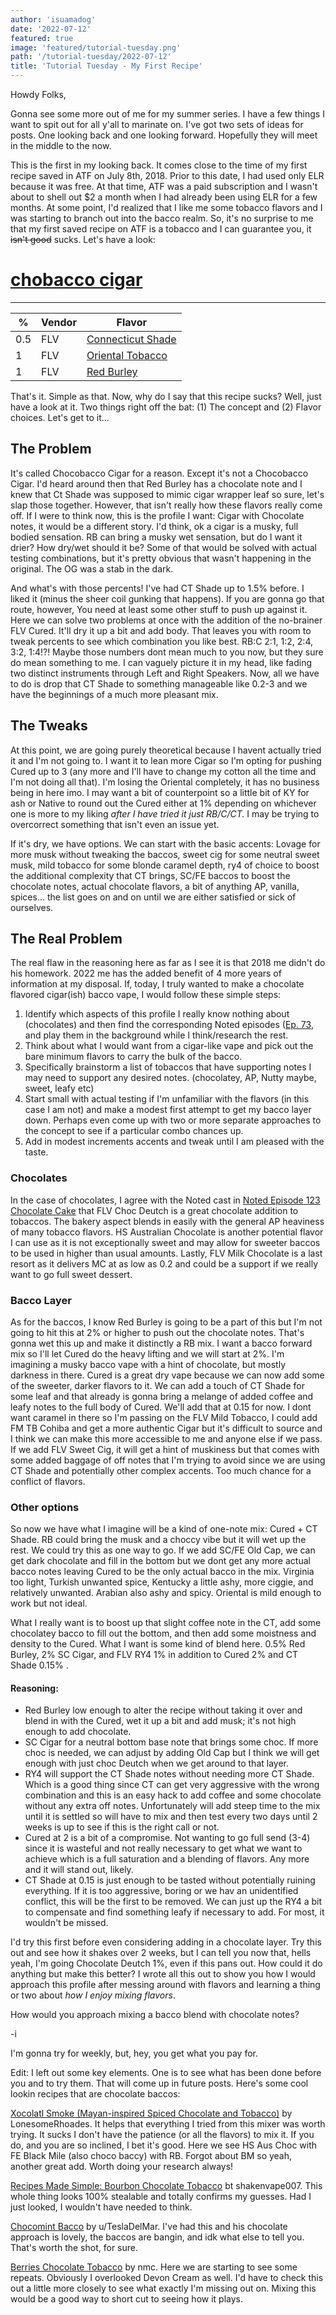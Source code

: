 ```yaml
---
author: 'isuamadog'
date: '2022-07-12'
featured: true
image: 'featured/tutorial-tuesday.png'
path: '/tutorial-tuesday/2022-07-12'
title: 'Tutorial Tuesday - My First Recipe'
---
```


Howdy Folks,

Gonna see some more out of me for my summer series. I have a few things I want to spit out for all y'all to marinate on. I've got two sets of ideas for posts. One looking back and one looking forward. Hopefully they will meet in the middle to the now.

This is the first in my looking back. It comes close to the time of my first recipe saved in ATF on July 8th, 2018. Prior to this date, I had used only ELR because it was free. At that time, ATF was a paid subscription and I wasn't about to shell out $2 a month when I had already been using ELR for a few months. At some point, I'd realized that I like me some tobacco flavors and I was starting to branch out into the bacco realm. So, it's no surprise to me that my first saved recipe on ATF is a tobacco and I can guarantee you, it ~~isn't good~~ sucks. Let's have a look:

# [chobacco cigar](https://alltheflavors.com/recipes/share/0eb58fa0-b5b7-43d2-bc31-a20baac389d3)

---

| %   | Vendor | Flavor                                                                            |
| --- | ------ | --------------------------------------------------------------------------------- |
| 0.5 | FLV    | [Connecticut Shade](https://alltheflavors.com/flavors/flavorah-connecticut-shade) |
| 1   | FLV    | [Oriental Tobacco](https://alltheflavors.com/flavors/flavorah-oriental-tobacco)   |
| 1   | FLV    | [Red Burley](https://alltheflavors.com/flavors/flavorah-red-burley)               |

That's it. Simple as that. Now, why do I say that this recipe sucks? Well, just have a look at it. Two things right off the bat: (1) The concept and (2) Flavor choices. Let's get to it...

## The Problem

It's called Chocobacco Cigar for a reason. Except it's not a Chocobacco Cigar. I'd heard around then that Red Burley has a chocolate note and I knew that Ct Shade was supposed to mimic cigar wrapper leaf so sure, let's slap those together. However, that isn't really how these flavors really come off. If I were to think now, this is the profile I want: Cigar with Chocolate notes, it would be a different story. I'd think, ok a cigar is a musky, full bodied sensation. RB can bring a musky wet sensation, but do I want it drier? How dry/wet should it be? Some of that would be solved with actual testing combinations, but it's pretty obvious that wasn't happening in the original. The OG was a stab in the dark.

And what's with those percents! I've had CT Shade up to 1.5% before. I liked it (minus the sheer coil gunking that happens). If you are gonna go that route, however, You need at least some other stuff to push up against it. Here we can solve two problems at once with the addition of the no-brainer FLV Cured. It'll dry it up a bit and add body. That leaves you with room to tweak percents to see which combination you like best. RB:C 2:1, 1:2, 2:4, 3:2, 1:4!?! Maybe those numbers dont mean much to you now, but they sure do mean something to me. I can vaguely picture it in my head, like fading two distinct instruments through Left and Right Speakers. Now, all we have to do is drop that CT Shade to something manageable like 0.2-3 and we have the beginnings of a much more pleasant mix.

## The Tweaks

At this point, we are going purely theoretical because I havent actually tried it and I'm not going to. I want it to lean more Cigar so I'm opting for pushing Cured up to 3 (any more and I'll have to change my cotton all the time and I'm not doing all that). I'm losing the Oriental completely, it has no business being in here imo. I may want a bit of counterpoint so a little bit of KY for ash or Native to round out the Cured either at 1% depending on whichever one is more to my liking _after I have tried it just RB/C/CT._ I may be trying to overcorrect something that isn't even an issue yet.

If it's dry, we have options. We can start with the basic accents: Lovage for more musk without tweaking the baccos, sweet cig for some neutral sweet musk, mild tobacco for some blonde caramel depth, ry4 of choice to boost the additional complexity that CT brings, SC/FE baccos to boost the chocolate notes, actual chocolate flavors, a bit of anything AP, vanilla, spices... the list goes on and on until we are either satisfied or sick of ourselves.

## The Real Problem

The real flaw in the reasoning here as far as I see it is that 2018 me didn't do his homework. 2022 me has the added benefit of 4 more years of information at my disposal. If, today, I truly wanted to make a chocolate flavored cigar(ish) bacco vape, I would follow these simple steps:

1. Identify which aspects of this profile I really know nothing about (chocolates) and then find the corresponding Noted episodes ([Ep. 73](https://www.youtube.com/watch?v=y4xwvWlsWlQ), and play them in the background while I think/research the rest.
2. Think about what I would want from a cigar-like vape and pick out the bare minimum flavors to carry the bulk of the bacco.
3. Specifically brainstorm a list of tobaccos that have supporting notes I may need to support any desired notes. (chocolatey, AP, Nutty maybe, sweet, leafy etc)
4. Start small with actual testing if I'm unfamiliar with the flavors (in this case I am not) and make a modest first attempt to get my bacco layer down. Perhaps even come up with two or more separate approaches to the concept to see if a particular combo chances up.
5. Add in modest increments accents and tweak until I am pleased with the taste.

### Chocolates

In the case of chocolates, I agree with the Noted cast in [Noted Episode 123 Chocolate Cake](https://www.youtube.com/watch?v=m4YMBPfWhGk&t=383s) that FLV Choc Deutch is a great chocolate addition to tobaccos. The bakery aspect blends in easily with the general AP heaviness of many tobacco flavors. HS Australian Chocolate is another potential flavor I can use as it is not exceptionally sweet and may allow for sweeter baccos to be used in higher than usual amounts. Lastly, FLV Milk Chocolate is a last resort as it delivers MC at as low as 0.2 and could be a support if we really want to go full sweet dessert.

### Bacco Layer

As for the baccos, I know Red Burley is going to be a part of this but I'm not going to hit this at 2% or higher to push out the chocolate notes. That's gonna wet this up and make it distinctly a RB mix. I want a bacco forward mix so I'll let Cured do the heavy lifting and we will start at 2%. I'm imagining a musky bacco vape with a hint of chocolate, but mostly darkness in there. Cured is a great dry vape because we can now add some of the sweeter, darker flavors to it. We can add a touch of CT Shade for some leaf and that already is gonna bring a melange of added coffee and leafy notes to the full body of Cured. We'll add that at 0.15 for now. I dont want caramel in there so I'm passing on the FLV Mild Tobacco, I could add FM TB Cohiba and get a more authentic Cigar but it's difficult to source and I think we can make this more accessible to me and anyone else if we pass. If we add FLV Sweet Cig, it will get a hint of muskiness but that comes with some added baggage of off notes that I'm trying to avoid since we are using CT Shade and potentially other complex accents. Too much chance for a conflict of flavors.

### Other options

So now we have what I imagine will be a kind of one-note mix: Cured + CT Shade. RB could bring the musk and a choccy vibe but it will wet up the rest. We could try this as one way to go. If we add SC/FE Old Cap, we can get dark chocolate and fill in the bottom but we dont get any more actual bacco notes leaving Cured to be the only actual bacco in the mix. Virginia too light, Turkish unwanted spice, Kentucky a little ashy, more ciggie, and relatively unwanted. Arabian also ashy and spicy. Oriental is mild enough to work but not ideal.

What I really want is to boost up that slight coffee note in the CT, add some chocolatey bacco to fill out the bottom, and then add some moistness and density to the Cured. What I want is some kind of blend here. 0.5% Red Burley, 2% SC Cigar, and FLV RY4 1% in addition to Cured 2% and CT Shade 0.15% .

#### Reasoning:

- Red Burley low enough to alter the recipe without taking it over and blend in with the Cured, wet it up a bit and add musk; it's not high enough to add chocolate.
- SC Cigar for a neutral bottom base note that brings some choc. If more choc is needed, we can adjust by adding Old Cap but I think we will get enough with just choc Deutch when we get around to that layer.
- RY4 will support the CT Shade notes without needing more CT Shade. Which is a good thing since CT can get very aggressive with the wrong combination and this is an easy hack to add coffee and some chocolate without any extra off notes. Unfortunately will add steep time to the mix until it is settled so will have to mix and then test every two days until 2 weeks is up to see if this is the right call or not.
- Cured at 2 is a bit of a compromise. Not wanting to go full send (3-4) since it is wasteful and not really necessary to get what we want to achieve which is a full saturation and a blending of flavors. Any more and it will stand out, likely.
- CT Shade at 0.15 is just enough to be tasted without potentially ruining everything. If it is too aggressive, boring or we hav an unidentified conflict, this will be the first to be removed. We can just up the RY4 a bit to compensate and find something leafy if necessary to add. For most, it wouldn't be missed.

I'd try this first before even considering adding in a chocolate layer. Try this out and see how it shakes over 2 weeks, but I can tell you now that, hells yeah, I'm going Chocolate Deutch 1%, even if this pans out. How could it do anything but make this better? I wrote all this out to show you how I would approach this profile after messing around with flavors and learning a thing or two about _how I enjoy mixing flavors_.

How would you approach mixing a bacco blend with chocolate notes?

-i

I'm gonna try for weekly, but, hey, you get what you pay for.

Edit: I left out some key elements. One is to see what has been done before you and to try them. That will come up in future posts. Here's some cool lookin recipes that are chocolate baccos:

[Xocolatl Smoke (Mayan-inspired Spiced Chocolate and Tobacco)](https://alltheflavors.com/recipes/81814) by LonesomeRhoades. It helps that everything I tried from this mixer was worth trying. It sucks I don't have the patience (or all the flavors) to mix it. If you do, and you are so inclined, I bet it's good. Here we see HS Aus Choc with FE Black Mile (also choco baccy) with RB. Forgot about BM so yeah, another great add. Worth doing your research always!

[Recipes Made Simple: Bourbon Chocolate Tobacco](https://alltheflavors.com/recipes/139259#recipes_made_simple_bourbon_chocolate_tobacco_by_shakenvape007) bt shakenvape007. This whole thing looks 100% stealable and totally confirms my guesses. Had I just looked, I wouldn't have needed to think.

[Chocomint Bacco](https://alltheflavors.com/recipes/217671#chocomint_bacco_by_tesladelmar) by u/TeslaDelMar. I've had this and his chocolate approach is lovely, the baccos are bangin, and idk what else to tell you. That's worth the shot, for sure.

[Berries Chocolate Tobacco](https://alltheflavors.com/recipes/227726#berries_chocolate_tobacco_by_nmc) by nmc. Here we are starting to see some repeats. Obviously I overlooked Devon Cream as well. I'd have to check this out a little more closely to see what exactly I'm missing out on. Mixing this would be a good way to short cut to seeing how it plays.
